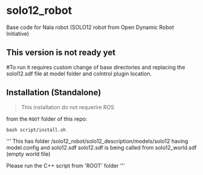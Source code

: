 # solo12_robot

Base code for Nala robot (SOLO12 robot from Open Dynamic Robot Initiative)

## This version is not ready yet
#To run it requires custom change of base directories and replacing the solol12.sdf file at model folder and colntrol plugin location.

## Installation (Standalone)

> This installation do not requerire ROS

from the `ROOT` folder of this repo:

```
bash script/install.sh
```

'''
This has folder /solo12_robot/solo12_description/models/solo12
having model.config and solo12.sdf 
solo12.sdf is being called from solo12_world.sdf (empty world file)

Please run the C++ script from 'ROOT' folder
'''
